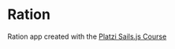 # Ration

Ration app created with the [Platzi Sails.js Course](https://platzi.com/clases/javascript-pro/)
